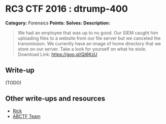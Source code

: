 # RC3 CTF 2016 : dtrump-400

**Category:** Forensics
**Points:**
**Solves:**
**Description:**

> We had an employee that was up to no good. Our SIEM caught him uploading files to a website from our file server but we canceled the transmission. We currently have an image of home directory that we store on our server. Take a look for yourself on what he stole. Download Link: <https://goo.gl/Qi6KzU>

## Write-up

(TODO)

## Other write-ups and resources

* [Rick](https://github.com/rickvg/RC3-Fall-CTF-2016-write-ups/tree/master/Write-up-Dirty-Birdy)
* [ABCTF Team](https://blog.abctf.xyz/rc3-fall-ctf-writeups/)
